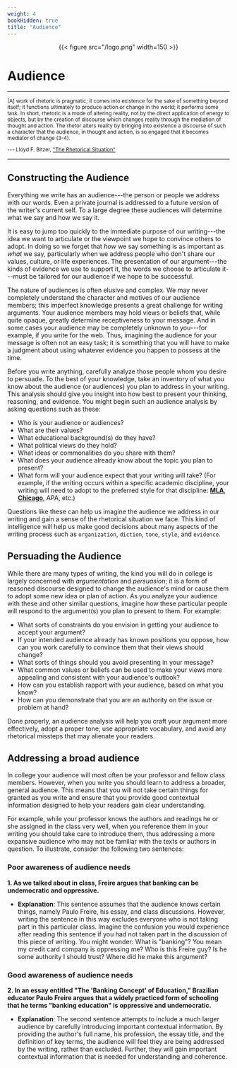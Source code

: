 ```yaml
---
weight: 4
bookHidden: true
title: "Audience"
---
```


<div style="text-align:center">{{< figure src="/logo.png" width=150 >}}</div>

# Audience

---

  <small>

[A] work of rhetoric is pragmatic; it comes into existence
for the sake of something beyond itself; it functions ultimately to produce
action or change in the world; it performs some task. In short, rhetoric is a
mode of altering reality, not by the direct application of energy to objects,
but by the creation of discourse which changes reality through the mediation of
thought and action. The rhetor alters reality by bringing into existence a
discourse of such a character that the audience, in thought and action, is so
engaged that it becomes mediator of change (3-4).

--- Lloyd F. Bitzer, ["The Rhetorical Situation"](http://www.jstor.org/stable/40593346)

 </small>

---

## Constructing the Audience

Everything we write has an audience---the person or people we address
with our words. Even a private journal is addressed to a future version of the
writer's current self. To a large degree these audiences will determine what we say and how we say it.

It is easy to jump too quickly to the immediate purpose of our
writing---the idea we want to articulate or the viewpoint we hope to
convince others to adopt. In doing so we forget that *how* we say
something is as important as *what* we say, particularly when we address
people who don't share our values, culture, or life experiences. The presentation of our
argument---the kinds of evidence we use to support it, the words we
choose to articulate it---must be tailored for our audience if we hope
to be successful.

The nature of audiences is often elusive and complex. We may never completely understand the character and motives of our audience members; this imperfect knowledge presents a great challenge for writing arguments. Your audience members may hold views or beliefs that, while quite opaque, greatly determine receptiveness to your message. And in some cases your audience may be completely unknown to you---for example, if you write for the web. Thus, imagining the audience for your message is often not an easy task; it is something that you will have to make a judgment about using whatever evidence you happen to possess at the time.

Before you write anything, carefully analyze those people whom you desire to
persuade. To the best of your knowledge, take an inventory of what you know about the audience (or audiences) you plan to address in your writing. This analysis should give you
insight into how best to present your thinking, reasoning, and evidence. You might begin such an audience analysis by asking questions such as these:

- Who is your audience or audiences?
- What are their values?
- What educational background(s) do they have?
- What political views do they hold?
- What ideas or commonalities do you share with them?
- What does your audience already know about the topic you plan to present?
- What form will your audience expect that your writing will take? (For example, if the writing occurs within a specific academic discipline, your writing will need to adopt to the preferred style for that discipline: [**MLA**](/resources/open-handbook/chapter-11-mla), [**Chicago**](/resources/open-handbook/chapter-11-chi), APA, etc.)


Questions like these can help us imagine the audience we address in
our writing and gain a sense of the rhetorical situation we face. This kind of
intelligence will help us make good decisions about many aspects of the writing
process such as `organization`, `diction`, `tone`, `style`, and `evidence`.

## Persuading the Audience

While there are many types of writing, the kind you will do in college is largely concerned with *argumentation* and *persuasion*; it is a form of reasoned discourse designed to change the audience's mind or cause them to adopt some new idea or plan of action. As you analyze your audience with these and other similar questions, imagine how these particular people will respond to the argument(s) you plan to present to them. For example:

- What sorts of constraints do you envision in getting your audience to accept your
argument?
- If your intended audience already has known positions you
oppose, how can you work carefully to convince them that their views should
change?
- What sorts of things should you avoid presenting in your message?
- What common values or beliefs can be used to make your views more
appealing and consistent with your audience's outlook?
- How can you establish rapport with your audience, based on what you know?
- How can you demonstrate that you are an authority on the issue or problem at hand?


Done properly, an audience analysis will help you craft your argument
more effectively, adopt a proper tone, use appropriate vocabulary, and avoid
any rhetorical missteps that may alienate your readers.

## Addressing a broad audience

In college your audience will most often be your professor and fellow class
members. However, when you write you should learn to address a broader, general audience.
This means that you will not take certain things for granted as you write and ensure
that you provide good contextual information designed to help your readers gain clear understanding.

For example, while your professor knows the authors and readings he or she assigned in the class
very well, when you reference them in your writing you should take care to
introduce them, thus addressing a more expansive audience who may not
be familiar with the texts or authors in question. To illustrate, consider the following two
sentences:

### Poor awareness of audience needs

**1. As we talked about in class, Freire argues that banking can be undemocratic and oppressive.**

- **Explanation**: This sentence assumes that the audience knows certain things, namely Paulo Freire, his essay, and class discussions. However, writing the sentence in this way excludes everyone who is not taking part in
this particular class. Imagine the confusion you would experience after reading
this sentence if you had not taken part in the discussion of this piece of
writing. You might wonder: What is "banking"? You mean my credit card company is oppressing me? Who is this Freire guy? Is he some authority I should trust? Where did he make this argument?


### Good awareness of audience needs

**2. In an essay entitled "The 'Banking Concept' of Education," Brazilian educator Paulo Freire argues that a widely practiced form of schooling that he terms "banking education" is oppressive and undemocratic.**

- **Explanation**: The second sentence attempts to include a much larger
audience by carefully introducing important contextual information. By
providing the author's full name, his profession, the essay title, and the
definition of key terms, the audience will feel they are being addressed by
the writing, rather than excluded. Further, they will gain important contextual
information that is needed for understanding and coherence.
